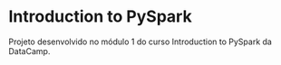 # Introduction to PySpark
 
Projeto desenvolvido no módulo 1 do curso Introduction to PySpark da DataCamp.
